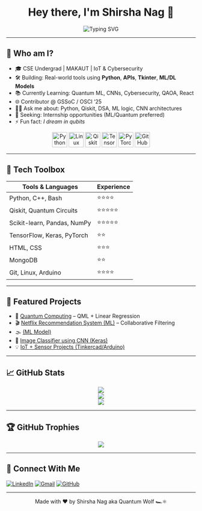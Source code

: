 
<h1 align="center">Hey there, I'm Shirsha Nag 👋</h1>


<p align="center">
  <img src="https://readme-typing-svg.herokuapp.com?font=Fira+Code&weight=500&size=22&pause=1000&color=00F7FF&center=true&vCenter=true&width=650&lines=Quantum+Dev+%7C+ML+%26+DL+Explorer+%7C+Cybersec+Learner;ACM+Member+%7C+GSSoC+%2725+Contributor" alt="Typing SVG" />
</p>

---

## 🧠 Who am I?

- 🎓 CSE Undergrad | MAKAUT | IoT & Cybersecurity  
- 🛠️ Building: Real-world tools using **Python**, **APIs**, **Tkinter**, **ML/DL Models**  
- 📚 Currently Learning: Quantum ML, CNNs, Cybersecurity, QAOA, React  
- 🌐 Contributor @ GSSoC / OSCI ‘25  
- 🧑‍💻 Ask me about: Python, Qiskit, DSA, ML logic, CNN architectures  
- 💼 Seeking: Internship opportunities (ML/Quantum preferred)  
- ⚡ Fun fact: *I dream in qubits*  

<p align="center">
  <img src="https://www.vectorlogo.zone/logos/python/python-icon.svg" width="40" alt="Python"/>
  <img src="https://www.vectorlogo.zone/logos/linux/linux-icon.svg" width="40" alt="Linux"/>
  <img src="https://upload.wikimedia.org/wikipedia/commons/thumb/6/6a/Qiskit_logo.svg/512px-Qiskit_logo.svg.png" width="40" alt="Qiskit" />
  <img src="https://www.vectorlogo.zone/logos/tensorflow/tensorflow-icon.svg" width="40" alt="TensorFlow"/>
  <img src="https://www.vectorlogo.zone/logos/pytorch/pytorch-icon.svg" width="40" alt="PyTorch"/>
  <img src="https://www.vectorlogo.zone/logos/github/github-icon.svg" width="40" alt="GitHub"/>
</p>


---

## 🧰 Tech Toolbox

| Tools & Languages | Experience |
|-------------------|------------|
| Python, C++, Bash | ⭐⭐⭐⭐ |
| Qiskit, Quantum Circuits | ⭐⭐⭐⭐⭐ |
| Scikit-learn, Pandas, NumPy | ⭐⭐⭐⭐⭐ |
| TensorFlow, Keras, PyTorch | ⭐⭐|
| HTML, CSS | ⭐⭐⭐ |
| MongoDB | ⭐⭐ |
| Git, Linux, Arduino | ⭐⭐⭐⭐ |

---

## 🚀 Featured Projects

- 🔬 [Quantum Computing](https://github.com/shirshanag/QxLab) – QML + Linear Regression  
- 🎬 [Netflix Recommendation System (ML)](https://github.com/shirshanag/Netflix-recommendation-ml-model) – Collaborative Filtering  
- 🌫️ [(ML Model)](https://github.com/shirshanag/Python-ML-projects)  
- 🧠 [Image Classifier using CNN (Keras)](https://github.com/shirshanag/image-classifier-cnn)  
- 💡 [IoT + Sensor Projects (Tinkercad/Arduino)](https://github.com/shirshanag/Arduino-IoT-Lab)

---

## 📈 GitHub Stats

<p align="center">
  <img src="https://github-readme-stats.vercel.app/api?username=shirshanag&show_icons=true&theme=tokyonight" />
  <br/>
  <img src="https://github-readme-streak-stats.herokuapp.com/?user=shirshanag&theme=tokyonight" />
  <br/>
  <img src="https://github-readme-stats.vercel.app/api/top-langs/?username=shirshanag&layout=compact&theme=tokyonight" />
</p>

---

## 🏆 GitHub Trophies

<p align="center">
  <img src="https://github-profile-trophy.vercel.app/?username=shirshanag&theme=gruvbox&no-bg=true&no-frame=true" />
</p>

---


## 🔗 Connect With Me

<p align="left">
  <a href="https://www.linkedin.com/in/shirsha-nag-b4aa87219/" target="blank"><img align="center" src="https://img.shields.io/badge/-LinkedIn-blue?style=flat-square&logo=linkedin" alt="LinkedIn" /></a>
  <a href="mailto:15shirsha@gmail.com"><img align="center" src="https://img.shields.io/badge/-Gmail-red?style=flat-square&logo=gmail&logoColor=white" alt="Gmail" /></a>
  <a href="https://github.com/shirshanag" target="blank"><img align="center" src="https://img.shields.io/badge/-GitHub-000?style=flat-square&logo=github" alt="GitHub" /></a>
</p>

---

<p align="center">Made with ❤️ by Shirsha Nag aka Quantum Wolf 🏎️⚛️</p>
